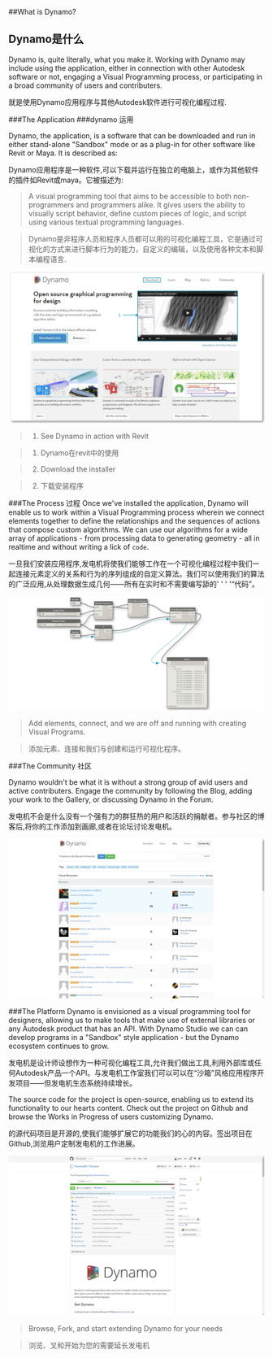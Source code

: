 ##What is Dynamo?     
##  Dynamo是什么
Dynamo is, quite literally, what you make it. Working with Dynamo may include using the application, either in connection with other Autodesk software or not, engaging a Visual Programming process, or participating in a broad community of users and contributers.

就是使用Dynamo应用程序与其他Autodesk软件进行可视化编程过程.

###The Application
###dynamo 运用

Dynamo, the application, is a software that can be downloaded and run in either stand-alone "Sandbox" mode or as a plug-in for other software like Revit or Maya. It is described as:

Dynamo应用程序是一种软件,可以下载并运行在独立的电脑上，或作为其他软件的插件如Revit或maya。它被描述为:


> A visual programming tool that aims to be accessible to both non-programmers and programmers alike. It gives users the ability to visually script behavior, define custom pieces of logic, and script using various textual programming languages.

> Dynamo是非程序人员和程序人员都可以用的可视化编程工具，它是通过可视化的方式来进行脚本行为的能力，自定义的编辑，以及使用各种文本和脚本编程语言.




![Dyanmo website-update number](images/1-2/00-DynamoHomepage.png)
> 1. See Dynamo in action with Revit

> 1.  Dynamo在revit中的使用

> 2. Download the installer

> 2. 下载安装程序


###The Process  过程
Once we've installed the application, Dynamo will enable us to work within a Visual Programming process wherein we connect elements together to define the relationships and the sequences of actions that compose custom algorithms. We can use our algorithms for a wide array of applications - from processing data to generating geometry - all in realtime and without writing a lick of ```code```.

一旦我们安装应用程序,发电机将使我们能够工作在一个可视化编程过程中我们一起连接元素定义的关系和行为的序列组成的自定义算法。我们可以使用我们的算法的广泛应用,从处理数据生成几何——所有在实时和不需要编写舔的' ' ' '“代码”。

![A Visual Program](images/1-2/01-ProgramFlow.png)
> Add elements, connect, and we are off and running with creating Visual Programs.

> 添加元素、连接和我们与创建和运行可视化程序。


###The Community  社区

Dynamo wouldn't be what it is without a strong group of avid users and active contributers. Engage the community by following the Blog, adding your work to the Gallery, or discussing Dynamo in the Forum.

发电机不会是什么没有一个强有力的群狂热的用户和活跃的捐献者。参与社区的博客后,将你的工作添加到画廊,或者在论坛讨论发电机。


![The Forum](images/1-2/02-Community.png)

###The Platform
Dynamo is envisioned as a visual programming tool for designers, allowing us to make tools that make use of external libraries or any Autodesk product that has an API. With Dynamo Studio we can can develop programs in a "Sandbox" style application - but the Dynamo ecosystem continues to grow.

发电机是设计师设想作为一种可视化编程工具,允许我们做出工具,利用外部库或任何Autodesk产品一个API。与发电机工作室我们可以可以在“沙箱”风格应用程序开发项目——但发电机生态系统持续增长。

The source code for the project is open-source, enabling us to extend its functionality to our hearts content. Check out the project on Github and browse the Works in Progress of users customizing Dynamo.

的源代码项目是开源的,使我们能够扩展它的功能我们的心的内容。签出项目在Github,浏览用户定制发电机的工作进展。

![The Repo](images/1-2/03-TheRepo.png)
> Browse, Fork, and start extending Dynamo for your needs

>浏览、叉和开始为您的需要延长发电机
